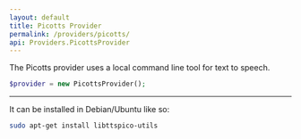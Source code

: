 ```yaml
---
layout: default
title: Picotts Provider
permalink: /providers/picotts/
api: Providers.PicottsProvider
---
```


The Picotts provider uses a local command line tool for text to speech.  

~~~php
$provider = new PicottsProvider();
~~~

---

It can be installed in Debian/Ubuntu like so:

~~~sh
sudo apt-get install libttspico-utils
~~~
